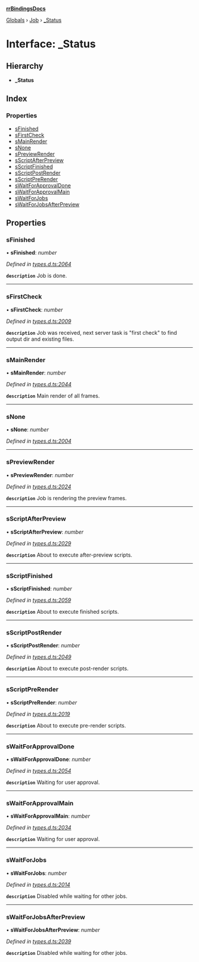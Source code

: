 **[rrBindingsDocs](../README.md)**

[Globals](../README.md) › [Job](../modules/job.md) › [_Status](job._status.md)

# Interface: _Status

## Hierarchy

* **_Status**

## Index

### Properties

* [sFinished](job._status.md#sfinished)
* [sFirstCheck](job._status.md#sfirstcheck)
* [sMainRender](job._status.md#smainrender)
* [sNone](job._status.md#snone)
* [sPreviewRender](job._status.md#spreviewrender)
* [sScriptAfterPreview](job._status.md#sscriptafterpreview)
* [sScriptFinished](job._status.md#sscriptfinished)
* [sScriptPostRender](job._status.md#sscriptpostrender)
* [sScriptPreRender](job._status.md#sscriptprerender)
* [sWaitForApprovalDone](job._status.md#swaitforapprovaldone)
* [sWaitForApprovalMain](job._status.md#swaitforapprovalmain)
* [sWaitForJobs](job._status.md#swaitforjobs)
* [sWaitForJobsAfterPreview](job._status.md#swaitforjobsafterpreview)

## Properties

###  sFinished

• **sFinished**: *number*

*Defined in [types.d.ts:2064](https://github.com/Novalis15/RoyalRender-OpenExtensions/blob/5ba4523/rrNodeJS_rrBindings/nodeJS/lx64/v6/types.d.ts#L2064)*

**`description`** Job is done.

___

###  sFirstCheck

• **sFirstCheck**: *number*

*Defined in [types.d.ts:2009](https://github.com/Novalis15/RoyalRender-OpenExtensions/blob/5ba4523/rrNodeJS_rrBindings/nodeJS/lx64/v6/types.d.ts#L2009)*

**`description`** Job was received, next server task is "first check" to find output dir and existing files.

___

###  sMainRender

• **sMainRender**: *number*

*Defined in [types.d.ts:2044](https://github.com/Novalis15/RoyalRender-OpenExtensions/blob/5ba4523/rrNodeJS_rrBindings/nodeJS/lx64/v6/types.d.ts#L2044)*

**`description`** Main render of all frames.

___

###  sNone

• **sNone**: *number*

*Defined in [types.d.ts:2004](https://github.com/Novalis15/RoyalRender-OpenExtensions/blob/5ba4523/rrNodeJS_rrBindings/nodeJS/lx64/v6/types.d.ts#L2004)*

___

###  sPreviewRender

• **sPreviewRender**: *number*

*Defined in [types.d.ts:2024](https://github.com/Novalis15/RoyalRender-OpenExtensions/blob/5ba4523/rrNodeJS_rrBindings/nodeJS/lx64/v6/types.d.ts#L2024)*

**`description`** Job is rendering the preview frames.

___

###  sScriptAfterPreview

• **sScriptAfterPreview**: *number*

*Defined in [types.d.ts:2029](https://github.com/Novalis15/RoyalRender-OpenExtensions/blob/5ba4523/rrNodeJS_rrBindings/nodeJS/lx64/v6/types.d.ts#L2029)*

**`description`** About to execute after-preview scripts.

___

###  sScriptFinished

• **sScriptFinished**: *number*

*Defined in [types.d.ts:2059](https://github.com/Novalis15/RoyalRender-OpenExtensions/blob/5ba4523/rrNodeJS_rrBindings/nodeJS/lx64/v6/types.d.ts#L2059)*

**`description`** About to execute finished scripts.

___

###  sScriptPostRender

• **sScriptPostRender**: *number*

*Defined in [types.d.ts:2049](https://github.com/Novalis15/RoyalRender-OpenExtensions/blob/5ba4523/rrNodeJS_rrBindings/nodeJS/lx64/v6/types.d.ts#L2049)*

**`description`** About to execute post-render scripts.

___

###  sScriptPreRender

• **sScriptPreRender**: *number*

*Defined in [types.d.ts:2019](https://github.com/Novalis15/RoyalRender-OpenExtensions/blob/5ba4523/rrNodeJS_rrBindings/nodeJS/lx64/v6/types.d.ts#L2019)*

**`description`** About to execute pre-render scripts.

___

###  sWaitForApprovalDone

• **sWaitForApprovalDone**: *number*

*Defined in [types.d.ts:2054](https://github.com/Novalis15/RoyalRender-OpenExtensions/blob/5ba4523/rrNodeJS_rrBindings/nodeJS/lx64/v6/types.d.ts#L2054)*

**`description`** Waiting for user approval.

___

###  sWaitForApprovalMain

• **sWaitForApprovalMain**: *number*

*Defined in [types.d.ts:2034](https://github.com/Novalis15/RoyalRender-OpenExtensions/blob/5ba4523/rrNodeJS_rrBindings/nodeJS/lx64/v6/types.d.ts#L2034)*

**`description`** Waiting for user approval.

___

###  sWaitForJobs

• **sWaitForJobs**: *number*

*Defined in [types.d.ts:2014](https://github.com/Novalis15/RoyalRender-OpenExtensions/blob/5ba4523/rrNodeJS_rrBindings/nodeJS/lx64/v6/types.d.ts#L2014)*

**`description`** Disabled while waiting for other jobs.

___

###  sWaitForJobsAfterPreview

• **sWaitForJobsAfterPreview**: *number*

*Defined in [types.d.ts:2039](https://github.com/Novalis15/RoyalRender-OpenExtensions/blob/5ba4523/rrNodeJS_rrBindings/nodeJS/lx64/v6/types.d.ts#L2039)*

**`description`** Disabled while waiting for other jobs.